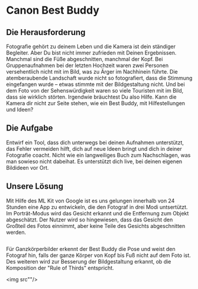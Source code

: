 # Canon Best Buddy

## Die Herausforderung
Fotografie gehört zu deinem Leben und die Kamera ist dein ständiger Begleiter. Aber Du bist nicht immer zufrieden mit Deinen Ergebnissen. Manchmal sind die Füße abgeschnitten, manchmal der Kopf. Bei Gruppenaufnahmen bei der letzten Hochzeit waren zwei Personen versehentlich nicht mit im Bild, was zu Ärger im Nachhinein führte. Die atemberaubende Landschaft wurde nicht so fotografiert, dass die Stimmung eingefangen wurde – etwas stimmte mit der Bildgestaltung nicht. Und bei dem Foto von der Sehenswürdigkeit waren so viele Touristen mit im Bild, dass sie wirklich störten. Irgendwie bräuchtest Du also Hilfe. Kann die Kamera dir nicht zur Seite stehen, wie ein Best Buddy, mit Hilfestellungen und Ideen?

## Die Aufgabe
Entwirf ein Tool, dass dich unterwegs bei deinen Aufnahmen unterstützt, das Fehler vermeiden hilft, dich auf neue Ideen bringt und dich in deiner Fotografie coacht. Nicht wie ein langweiliges Buch zum Nachschlagen, was man sowieso nicht dabeihat. Es unterstützt dich live, bei deinen eigenen Bildideen vor Ort.

## Unsere Lösung
Mit Hilfe des ML Kit von Google ist es uns gelungen innerhalb von 24 Stunden eine App zu entwickeln, die den Fotograf in drei Modi untsertützt. 
Im Porträt-Modus wird das Gesicht erkannt und die Entfernung zum Objekt abgeschätzt. Der Nutzer wird so hingewiesen, dass das Gesicht den Großteil des Fotos einnimmt, aber keine Teile des Gesichts abgeschnitten werden. 

<img src=""/>

Für Ganzkörperbilder erkennt der Best Buddy die Pose und weist den Fotograf hin, falls der ganze Körper von Kopf bis Fuß nicht auf dem Foto ist. Des weiteren wird zur Besserung der Bildgestaltung erkannt, ob die Komposition der "Rule of Thirds" entspricht. 

<img src""/>
